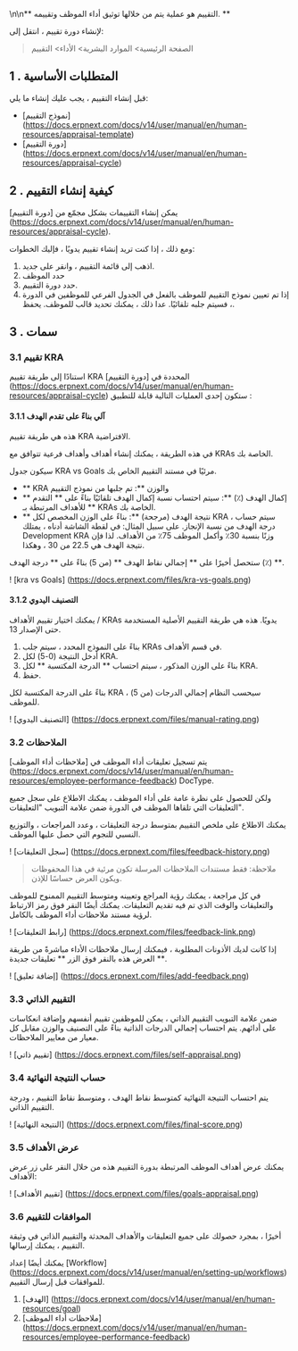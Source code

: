 \n\n** التقييم هو عملية يتم من خلالها توثيق أداء الموظف وتقييمه. **

لإنشاء دورة تقييم ، انتقل إلى:

> الصفحة الرئيسية> الموارد البشرية> الأداء> التقييم

## 1 \. المتطلبات الأساسية

قبل إنشاء التقييم ، يجب عليك إنشاء ما يلي:

* [نموذج التقييم] (https://docs.erpnext.com/docs/v14/user/manual/en/human-resources/appraisal-template)
* [دورة التقييم] (https://docs.erpnext.com/docs/v14/user/manual/en/human-resources/appraisal-cycle)

## 2 \. كيفية إنشاء التقييم

يمكن إنشاء التقييمات بشكل مجمّع من [دورة التقييم] (https://docs.erpnext.com/docs/v14/user/manual/en/human-resources/appraisal-cycle).

ومع ذلك ، إذا كنت تريد إنشاء تقييم يدويًا ، فإليك الخطوات:

1. اذهب إلى قائمة التقييم ، وانقر على جديد.
2. حدد الموظف
3. حدد دورة التقييم.
4. إذا تم تعيين نموذج التقييم للموظف بالفعل في الجدول الفرعي للموظفين في الدورة ، فسيتم جلبه تلقائيًا. عدا ذلك ، يمكنك تحديد قالب للموظف. يحفظ.

## 3 \. سمات

### 3.1 تقييم KRA

استنادًا إلى طريقة تقييم KRA المحددة في [دورة التقييم] (https://docs.erpnext.com/docs/v14/user/manual/en/human-resources/appraisal-cycle) ستكون إحدى العمليات التالية قابلة للتطبيق :

#### 3.1.1 آلي بناءً على تقدم الهدف

هذه هي طريقة تقييم KRA الافتراضية.

في هذه الطريقة ، يمكنك إنشاء أهداف وأهداف فرعية تتوافق مع KRAs الخاصة بك.

سيكون جدول KRA vs Goals مرئيًا في مستند التقييم الخاص بك.

* ** KRA والوزن **: تم جلبها من نموذج التقييم
* ** إكمال الهدف (٪) **: سيتم احتساب نسبة إكمال الهدف تلقائيًا بناءً على ** التقدم ** للأهداف المرتبطة بـ KRAs الخاصة بك.
* ** نتيجة الهدف (مرجحة) **: بناءً على الوزن المخصص لكل KRA ، سيتم حساب درجة الهدف من نسبة الإنجاز. على سبيل المثال: في لقطة الشاشة أدناه ، يمتلك Development KRA وزنًا بنسبة 30٪ وأكمل الموظف 75٪ من الأهداف. لذا فإن نتيجة الهدف هي 22.5 من 30 ، وهكذا.

ستحصل أخيرًا على ** إجمالي نقاط الهدف ** (من 5) بناءً على ** درجة الهدف (٪) **.

! [kra vs Goals] (https://docs.erpnext.com/files/kra-vs-goals.png)

#### 3.1.2 التصنيف اليدوي

يمكنك اختيار تقييم الأهداف / KRAs يدويًا. هذه هي طريقة التقييم الأصلية المستخدمة حتى الإصدار 13.

1. بناءً على النموذج المحدد ، سيتم جلب KRAs في قسم الأهداف.
2. أدخل النتيجة (0-5) لكل KRA.
3. بناءً على الوزن المذكور ، سيتم احتساب ** الدرجة المكتسبة ** لكل KRA.
4. حفظ.

بناءً على الدرجة المكتسبة لكل KRA ، سيحسب النظام إجمالي الدرجات (من 5) للموظف.

! [التصنيف اليدوي] (https://docs.erpnext.com/files/manual-rating.png)

### 3.2 الملاحظات

يتم تسجيل تعليقات أداء الموظف في [ملاحظات أداء الموظف] (https://docs.erpnext.com/docs/v14/user/manual/en/human-resources/employee-performance-feedback) DocType.

ولكن للحصول على نظرة عامة على أداء الموظف ، يمكنك الاطلاع على سجل جميع التعليقات التي تلقاها الموظف في الدورة ضمن علامة التبويب "التعليقات".

يمكنك الاطلاع على ملخص التقييم بمتوسط ​​درجة التعليقات ، وعدد المراجعات ، والتوزيع النسبي للنجوم التي حصل عليها الموظف.

! [سجل التعليقات] (https://docs.erpnext.com/files/feedback-history.png)

> ملاحظة: فقط مستندات الملاحظات المرسلة تكون مرئية في هذا المحفوظات ويكون العرض حساسًا للإذن.

في كل مراجعة ، يمكنك رؤية المراجع وتعيينه ومتوسط ​​التقييم الممنوح للموظف والتعليقات والوقت الذي تم فيه تقديم التعليقات. يمكنك أيضًا النقر فوق رمز الارتباط لرؤية مستند ملاحظات أداء الموظف بالكامل.

! [رابط التعليقات] (https://docs.erpnext.com/files/feedback-link.png)

إذا كانت لديك الأذونات المطلوبة ، فيمكنك إرسال ملاحظات الأداء مباشرةً من طريقة العرض هذه بالنقر فوق الزر ** تعليقات جديدة **.

! [إضافة تعليق] (https://docs.erpnext.com/files/add-feedback.png)

### 3.3 التقييم الذاتي

ضمن علامة التبويب التقييم الذاتي ، يمكن للموظفين تقييم أنفسهم وإضافة انعكاسات على أدائهم. يتم احتساب إجمالي الدرجات الذاتية بناءً على التصنيف والوزن مقابل كل معيار من معايير الملاحظات.

! [تقييم ذاتي] (https://docs.erpnext.com/files/self-appraisal.png)

### 3.4 حساب النتيجة النهائية

يتم احتساب النتيجة النهائية كمتوسط ​​نقاط الهدف ، ومتوسط ​​نقاط التقييم ، ودرجة التقييم الذاتي.

! [النتيجة النهائية] (https://docs.erpnext.com/files/final-score.png)

### 3.5 عرض الأهداف

يمكنك عرض أهداف الموظف المرتبطة بدورة التقييم هذه من خلال النقر على زر عرض الأهداف:

! [تقييم الأهداف] (https://docs.erpnext.com/files/goals-appraisal.png)

### 3.6 الموافقات للتقييم

أخيرًا ، بمجرد حصولك على جميع التعليقات والأهداف المحدثة والتقييم الذاتي في وثيقة التقييم ، يمكنك إرسالها.

يمكنك أيضًا إعداد [Workflow] (https://docs.erpnext.com/docs/v14/user/manual/en/setting-up/workflows) للموافقات قبل إرسال التقييم.

1. [الهدف] (https://docs.erpnext.com/docs/v14/user/manual/en/human-resources/goal)
2. [ملاحظات أداء الموظف] (https://docs.erpnext.com/docs/v14/user/manual/en/human-resources/employee-performance-feedback)
